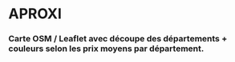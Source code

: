 # APROXI
### Carte OSM / Leaflet avec découpe des départements + couleurs selon les prix moyens par département.

## 
